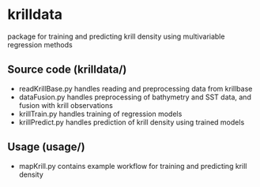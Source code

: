 # krilldata
package for training and predicting krill density using multivariable regression methods

## Source code (krilldata/)
- readKrillBase.py handles reading and preprocessing data from krillbase
- dataFusion.py handles preprocessing of bathymetry and SST data, and fusion with krill observations
- krillTrain.py handles training of regression models
- krillPredict.py handles prediction of krill density using trained models

## Usage (usage/)
- mapKrill.py contains example workflow for training and predicting krill density
